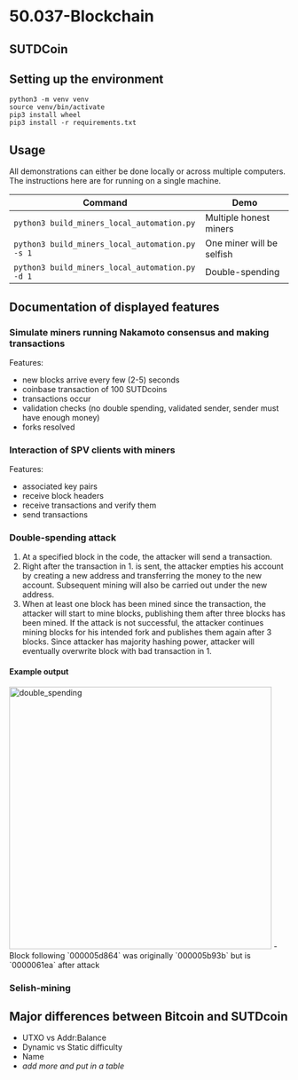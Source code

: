 # 50.037-Blockchain

## SUTDCoin
## Setting up the environment
```
python3 -m venv venv
source venv/bin/activate
pip3 install wheel
pip3 install -r requirements.txt
```

## Usage
All demonstrations can either be done locally or across multiple computers. The instructions here are for running on a single machine.


| Command                                         | Demo                      |
| ----------------------------------------------- | ------------------------  |
| `python3 build_miners_local_automation.py`      | Multiple honest miners    |
| `python3 build_miners_local_automation.py -s 1` | One miner will be selfish |
| `python3 build_miners_local_automation.py -d 1` | Double-spending           |


## Documentation of displayed features
###	Simulate miners running Nakamoto consensus and making transactions
Features:
- new blocks arrive every few (2-5) seconds
- coinbase transaction of 100 SUTDcoins
- transactions occur
- validation checks (no double spending, validated sender, sender must have enough money)
- forks resolved

### Interaction of SPV clients with miners
Features:
- associated key pairs
- receive block headers
- receive transactions and verify them
- send transactions


### Double-spending attack
1. At a specified block in the code, the attacker will send a transaction.
2. Right after the transaction in 1. is sent, the attacker empties his account by creating a new address and transferring the money to the new account. Subsequent mining will also be carried out under the new address.
3. When at least one block has been mined since the transaction, the attacker will start to mine blocks, publishing them after three blocks has been mined. If the attack is not successful, the attacker continues mining blocks for his intended fork and publishes them again after 3 blocks. Since attacker has majority hashing power, attacker will eventually overwrite block with bad transaction in 1.

#### Example output
<img width="473" alt="double_spending" src="https://user-images.githubusercontent.com/28921108/77196109-b1d56f80-6b1d-11ea-9db2-3d2aad71288b.PNG">
- Block following `000005d864` was originally `000005b93b` but is `0000061ea` after attack

### Selish-mining

## Major differences between Bitcoin and SUTDcoin
- UTXO vs Addr:Balance
- Dynamic vs Static difficulty
- Name
- _add more and put in a table_
